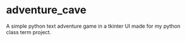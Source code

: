 # adventure_cave
A simple python text adventure game in a tkinter UI made for my python class term project.
